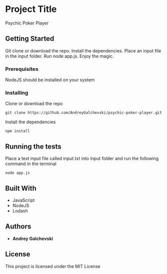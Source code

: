 # Project Title

Psychic Poker Player

## Getting Started

Git clone or download the repo. Install the dependencies. Place an input file in the input folder.
Run node app.js. Enjoy the magic.

### Prerequisites

NodeJS should be installed on your system

### Installing

Clone or download the repo

```
git clone https://github.com/AndreyGalchevski/psychic-poker-player.git
```

Install the dependencies

```
npm install
```

## Running the tests

Place a text input file called input.txt into input folder and run the following command in the terminal

```
node app.js
```

## Built With

- JavaScript
- NodeJS
- Lodash

## Authors

- **Andrey Galchevski**

## License

This project is licensed under the MIT License
